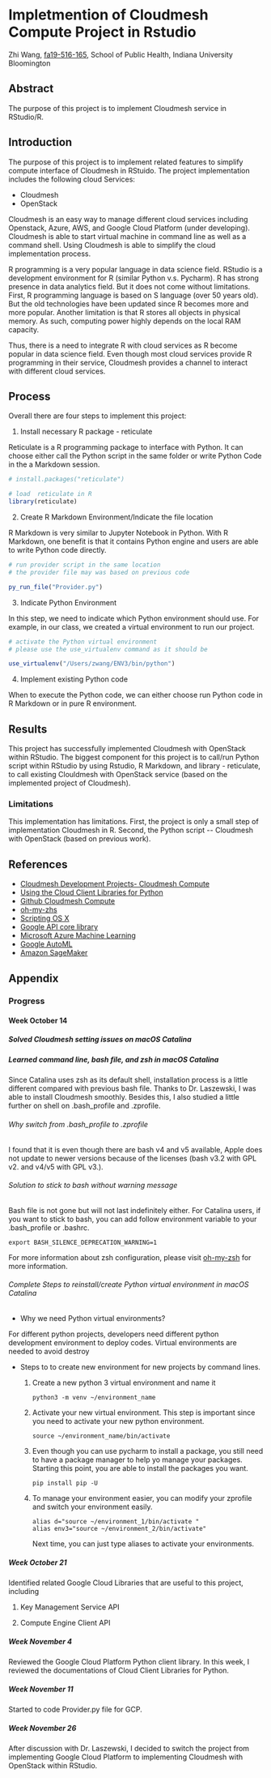 # Impletmention of Cloudmesh Compute Project in Rstudio

Zhi Wang, [fa19-516-165](https://github.com/cloudmesh-community/fa19-516-165), School of Public Health, Indiana University Bloomington

## Abstract

The purpose of this project is to implement Cloudmesh service in RStudio/R.



## Introduction

The purpose of this project is to implement related features to simplify compute
interface of Cloudmesh in RStuido. The project implementation includes the following cloud Services:  

* Cloudmesh
* OpenStack

Cloudmesh is an easy way to manage different cloud services including Openstack, Azure, AWS, and Google Cloud Platform 
(under developing). Cloudmesh is able to start virtual machine in command line as well as a command shell. Using 
Cloudmesh is able to simplify the cloud implementation process.

R programming is a very popular language in data science field. RStudio is a development environment for R (similar 
Python v.s. Pycharm). R has strong presence in data analytics field. But it does not come without limitations. 
First, R programming language is based on S language (over 50 years old). But the old technologies have been updated 
since R becomes more and more popular. Another limitation is that R stores all objects in physical memory. As such, 
computing power highly depends on the local RAM capacity. 

Thus, there is a need to integrate R with cloud services as R become popular in data science field. Even though most 
cloud services provide R programming in their service, Cloudmesh provides a channel to interact with different cloud 
services. 



## Process 

Overall there are four steps to implement this project:

1. Install necessary R package - reticulate

Reticulate is a R programming package to interface with Python. It can choose either call the Python script in the same 
folder or write Python Code in the a Markdown session. 

```r
# install.packages("reticulate")

# load  reticulate in R
library(reticulate)
```


2. Create R Markdown Environment/Indicate the file location

R Markdown is very similar to Jupyter Notebook in Python. With R Markdown, one benefit is that it contains Python engine 
and users are able to write Python code directly. 

```r
# run provider script in the same location
# the provider file may was based on previous code

py_run_file("Provider.py")
```

3. Indicate Python Environment

In this step, we need to indicate which Python environment should use. For example, in our class, we created a virtual
environment to run our project. 

```` r
# activate the Python virtual environment
# please use the use_virtualenv command as it should be

use_virtualenv("/Users/zwang/ENV3/bin/python")
````

4. Implement existing Python code

When to execute the Python code, we can either choose run Python code in R Markdown or in pure R environment.  

## Results

This project has successfully implemented Cloudmesh with OpenStack within RStudio. The biggest component for this project
is to call/run Python script within RStudio by using Rstudio, R Markdown, and library - reticulate, to call existing 
Clouldmesh with OpenStack service (based on the implemented project of Cloudmesh). 

### Limitations 

This implementation has limitations. First, the project is only a small step of implementation Cloudmesh in R. Second, 
the Python script -- Cloudmesh with OpenStack (based on previous work).

## References

* [Cloudmesh Development Projects- Cloudmesh Compute](https://cloudmesh.github.io/cloudmesh-manual/projects/project-compute.html)
* [Using the Cloud Client Libraries for Python](https://cloud.google.com/compute/docs/tutorials/python-guide)
* [Github Cloudmesh Compute](https://github.com/cloudmesh/cloudmesh-cloud/tree/master/cloudmesh/compute)
* [oh-my-zhs](https://ohmyz.sh)
* [Scripting OS X](https://scriptingosx.com/)
* [Google API core library](http://googleapis.github.io/google-api-python-client/docs/epy/index.html)
* [Microsoft Azure Machine Learning](https://azure.microsoft.com/en-us/services/machine-learning/)
* [Google AutoML](https://cloud.google.com/automl/)
* [Amazon SageMaker](https://aws.amazon.com/machine-learning/)

## Appendix 

### Progress

#### Week October 14 

##### Solved Cloudmesh setting issues on macOS Catalina 

##### Learned command line, bash file, and zsh in macOS Catalina

Since Catalina uses zsh as its default shell, installation process is 
a little different compared with previous bash file. Thanks to Dr. Laszewski, I was able to 
install Cloudmesh smoothly. Besides this, I also studied a 
little further on shell on .bash_profile and .zprofile. 

###### Why switch from .bash_profile to .zprofile

I found that it is even though there are bash v4 and v5 available, Apple 
does not update to newer versions because of the licenses (bash v3.2 with 
GPL v2. and v4/v5 with GPL v3.). 

###### Solution to stick to bash without warning message

Bash file is not gone but will not last indefinitely either. For Catalina
users, if you want to stick to bash, you can add follow environment variable 
to your .bash_profile or .bashrc. 

 ~~~~
 export BASH_SILENCE_DEPRECATION_WARNING=1
 ~~~~

For more information about zsh configuration, please visit [oh-my-zsh](https://ohmyz.sh)
for more information. 

###### Complete Steps to reinstall/create Python virtual environment in macOS Catalina

- Why we need Python virtual environments?

For different python projects, developers need different python development 
environment to deploy codes. Virtual environments are needed to avoid destroy 

- Steps to to create new environment for new projects by command lines. 

    1. Create a new python 3 virtual environment and name it
    
        ~~~~
        python3 -m venv ~/environment_name
        ~~~~
        
    2.  Activate your new virtual environment. This step is important since
    you need to activate your new python environment.  
    
        ~~~~
        source ~/environment_name/bin/activate
        ~~~~
        
    3. Even though you can use pycharm to install a package, you still 
    need to have a package manager to help yo manage your packages. Starting 
    this point, you are able to install the packages you want. 
    
        ~~~~
        pip install pip -U
        ~~~~
        
     4. To manage your environment easier, you can modify your zprofile 
    and switch your environment easily. 
     
        ~~~~
        alias d="source ~/environment_1/bin/activate "
        alias env3="source ~/environment_2/bin/activate"
        ~~~~
        
        Next time, you can just type aliases to activate your environments.
    
 ##### Week October 21 
 
 Identified related Google Cloud Libraries that are useful to this project, including
 
  1.  Key Management Service API
  
  2. Compute Engine Client API
  
##### Week November 4

Reviewed the Google Cloud Platform Python client library. In this week, I reviewed the documentations of Cloud Client 
Libraries for Python. 

##### Week November 11

Started to code Provider.py file for GCP.

##### Week November 26

After discussion with Dr. Laszewski, I decided to switch the project from implementing Google Cloud Platform to 
implementing Cloudmesh with OpenStack within RStudio. 